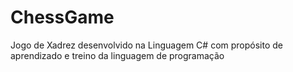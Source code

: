 # ChessGame
Jogo de Xadrez desenvolvido na Linguagem C# com propósito de aprendizado e treino da linguagem de programação
